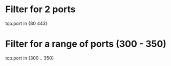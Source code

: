 # Filter for 2 ports
tcp.port in {80 443}

# Filter for a range of ports (300 - 350)
tcp.port in {300 .. 350}
